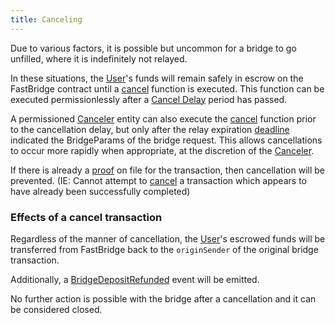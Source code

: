 ```yaml
---
title: Canceling
---
```


<!-- Reference Links -->
[relay]: https://vercel-rfq-docs.vercel.app/contracts/interfaces/IFastBridgeV2.sol/interface.IFastBridgeV2.html#relay
[prove]: https://vercel-rfq-docs.vercel.app/contracts/interfaces/IFastBridgeV2.sol/interface.IFastBridgeV2.html#prove
[dispute]: https://vercel-rfq-docs.vercel.app/contracts/interfaces/IFastBridge.sol/interface.IFastBridge.html#dispute
[claim]: https://vercel-rfq-docs.vercel.app/contracts/interfaces/IFastBridgeV2.sol/interface.IFastBridgeV2.html#claim
[cancel]: https://vercel-rfq-docs.vercel.app/contracts/interfaces/IFastBridgeV2.sol/interface.IFastBridgeV2.html#cancel
[proof]: https://vercel-rfq-docs.vercel.app/contracts/interfaces/IFastBridgeV2.sol/interface.IFastBridgeV2.html#bridgetxdetails
[BridgeRequested]: https://vercel-rfq-docs.vercel.app/contracts/interfaces/IFastBridge.sol/interface.IFastBridge.html#bridgerequested
[BridgeTransactionV2]: https://vercel-rfq-docs.vercel.app/contracts/interfaces/IFastBridgeV2.sol/interface.IFastBridgeV2.html#bridgetransactionv2
[BridgeRelayed]: https://vercel-rfq-docs.vercel.app/contracts/interfaces/IFastBridge.sol/interface.IFastBridge.html#bridgerelayed
[BridgeProofProvided]: https://vercel-rfq-docs.vercel.app/contracts/interfaces/IFastBridge.sol/interface.IFastBridge.html#bridgeproofprovided
[Cancel Delay]: https://vercel-rfq-docs.vercel.app/contracts/FastBridge.sol/contract.FastBridge.html#refund_delay
[Multicall]: https://vercel-rfq-docs.vercel.app/contracts/interfaces/IMulticallTarget.sol/interface.IMulticallTarget.html

[Quoter API]: /docs/RFQ/Quoting/Quoter%20API/
[Dispute Period]: /docs/RFQ/Security/#dispute-period
[Quoting]: /docs/RFQ/Quoting
[Bridging]: /docs/RFQ/Bridging
[Relaying]: /docs/RFQ/Relaying
[Proving]: /docs/RFQ/Proving
[Claiming]: /docs/RFQ/Claiming
[Canceling]: /docs/RFQ/Canceling
[Security]: /docs/RFQ/Security
[Exclusivity]: /docs/RFQ/Exclusivity

[User]: /docs/RFQ/#entities
[Quoter]: /docs/RFQ/#entities
[Prover]: /docs/RFQ/#entities
[Relayer]: /docs/RFQ/#entities
[Guard]: /docs/RFQ/#entities
[Canceler]: /docs/RFQ/#entities

Due to various factors, it is possible but uncommon for a bridge to go unfilled, where it is indefinitely not relayed.

In these situations, the [User]'s funds will remain safely in escrow on the FastBridge contract until a [cancel] function is executed. This function can be executed permissionlessly after a [Cancel Delay] period has passed.

A permissioned [Canceler] entity can also execute the [cancel] function prior to the cancellation delay, but only after the relay expiration [deadline](https://vercel-rfq-docs.vercel.app/contracts/interfaces/IFastBridge.sol/interface.IFastBridge.html#bridgeparams) indicated the BridgeParams of the bridge request. This allows cancellations to occur more rapidly when appropriate, at the discretion of the [Canceler].

If there is already a [proof] on file for the transaction, then cancellation will be prevented. (IE: Cannot attempt to [cancel] a transaction which appears to have already been successfully completed)

### Effects of a cancel transaction

Regardless of the manner of cancellation, the [User]'s escrowed funds will be transferred from FastBridge back to the `originSender` of the original bridge transaction.

Additionally, a [BridgeDepositRefunded](https://vercel-rfq-docs.vercel.app/contracts/interfaces/IFastBridge.sol/interface.IFastBridge.html#bridgedepositrefunded) event will be emitted.

No further action is possible with the bridge after a cancellation and it can be considered closed.
